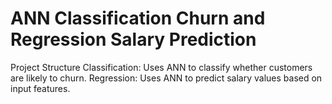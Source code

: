 # ANN Classification Churn and Regression Salary Prediction
Project Structure 
Classification: Uses ANN to classify whether customers are likely to churn.
Regression: Uses ANN to predict salary values based on input features.
